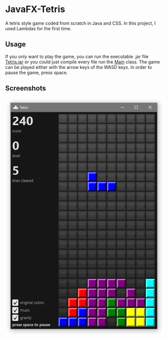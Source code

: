 # JavaFX-Tetris
A tetris style game coded from scratch in Java and CSS. In this project, I used Lambdas for the first time.

## Usage
If you only want to play the game, you can run the executable .jar file [Tetris.jar](Tetris.jar) or you could just compile every file run the [Main](Main.java) class. The game can be played either with the arrow keys of the WASD keys. In order to pause the game, press space.

## Screenshots
![Tetris](https://raw.githubusercontent.com/BenJeau/JavaFX-Tetris/master/screenshots/Tetris.png)